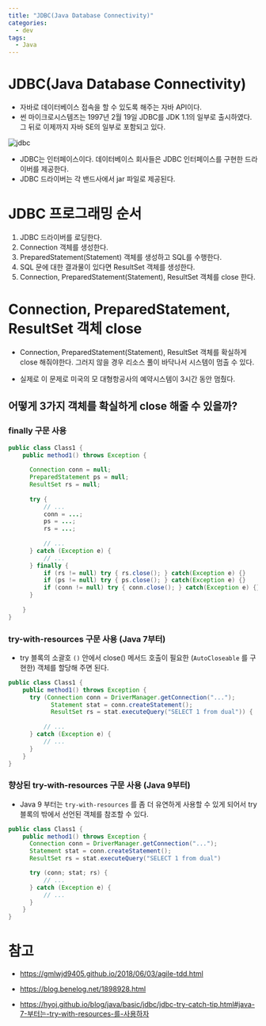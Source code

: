 ```yaml
---
title: "JDBC(Java Database Connectivity)"
categories:
  - dev
tags:
  - Java
---
```


# JDBC(Java Database Connectivity)
- 자바로 데이터베이스 접속을 할 수 있도록 해주는 자바 API이다.
- 썬 마이크로시스템즈는 1997년 2월 19일 JDBC를 JDK 1.1의 일부로 출시하였다. 그 뒤로 이제까지 자바 SE의 일부로 포함되고 있다.

![jdbc](https://user-images.githubusercontent.com/37281119/114265380-77da5280-9a2b-11eb-8c4b-3cc596b3f5ea.png)

- JDBC는 인터페이스이다. 데이터베이스 회사들은 JDBC 인터페이스를 구현한 드라이버를 제공한다. 
- JDBC 드라이버는 각 밴드사에서 jar 파일로 제공된다.

# JDBC 프로그래밍 순서

1. JDBC 드라이버를 로딩한다.
2. Connection 객체를 생성한다.
3. PreparedStatement(Statement) 객체를 생성하고 SQL를 수행한다.
4. SQL 문에 대한 결과물이 있다면 ResultSet 객체를 생성한다.
5. Connection, PreparedStatement(Statement), ResultSet 객체를 close 한다.

# Connection, PreparedStatement, ResultSet 객체 close

- Connection, PreparedStatement(Statement), ResultSet 객체를 확실하게 close 해줘야한다. 그러지 않을 경우 리소스 풀이 바닥나서 시스템이 멈출 수 있다.

- 실제로 이 문제로 미국의 모 대형항공사의 예약시스템이 3시간 동안 멈췄다.

## 어떻게 3가지 객체를 확실하게 close 해줄 수 있을까?

### finally 구문 사용

```java
public class Class1 {
    public method1() throws Exception {
            
      Connection conn = null;
      PreparedStatement ps = null;
      ResultSet rs = null;
      
      try {
          // ...
          conn = ...;
          ps = ...;
          rs = ...;
          
          // ...
      } catch (Exception e) {
          // ...
      } finally {
          if (rs != null) try { rs.close(); } catch(Exception e) {}
          if (ps != null) try { ps.close(); } catch(Exception e) {}
          if (conn != null) try { conn.close(); } catch(Exception e) {}
      }
    
    }
}
```

### try-with-resources 구문 사용 (Java 7부터)

- try 블록의 소괄호 `()` 안에서 close() 메서드 호출이 필요한 (`AutoCloseable` 를 구현한) 객체를 할당해 주면 된다.

```java
public class Class1 {
    public method1() throws Exception {
      try (Connection conn = DriverManager.getConnection("...");
            Statement stat = conn.createStatement();
            ResultSet rs = stat.executeQuery("SELECT 1 from dual")) {
          
          // ...
      } catch (Exception e) {
          // ...
      } 
    }
}
```

### 향상된 try-with-resources 구문 사용 (Java 9부터)

- Java 9 부터는 `try-with-resources` 를 좀 더 유연하게 사용할 수 있게 되어서 try 블록의 밖에서 선언된 객체를 참조할 수 있다.

```java
public class Class1 {
    public method1() throws Exception {
      Connection conn = DriverManager.getConnection("...");
      Statement stat = conn.createStatement();
      ResultSet rs = stat.executeQuery("SELECT 1 from dual")

      try (conn; stat; rs) {
          // ...
      } catch (Exception e) {
          // ...
      } 
    }
}
```

# 참고 

- https://gmlwjd9405.github.io/2018/06/03/agile-tdd.html
- https://blog.benelog.net/1898928.html

- https://hyoj.github.io/blog/java/basic/jdbc/jdbc-try-catch-tip.html#java-7-부터는-try-with-resources-를-사용하자